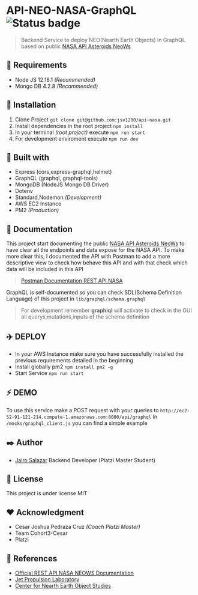 # API-NEO-NASA-GraphQL ![Status badge](https://img.shields.io/badge/status-in%20progress-yellow)
> Backend Service to deploy NEO(Nearth Earth Objects) in GraphQL based on public [NASA API Asteroids NeoWs][nasa_api]

## :loudspeaker: Requirements
- Node JS 12.18.1 _(Recommended)_
- Mongo DB 4.2.8 _(Recommended)_

## :hammer: Installation
1. Clone Project `git clone git@github.com:jsv1280/api-nasa.git`
2. Install dependencies in the root project `npm install`
3. In your terminal _(root project)_ execute `npm run start`
4. For development enviroment execute `npm run dev`

## :wrench: Built with
- Express (cors,express-graphql,helmet)
- GraphQL (graphql, graphql-tools)
- MongoDB (NodeJS Mongo DB Driver)
- Dotenv
- Standard,Nodemon _(Development)_
- AWS EC2 Instance
- PM2 _(Production)_

## :microscope: Documentation

This project start documenting the public [NASA API Asteroids NeoWs][nasa_api] to have clear all the endpoints and data expose for the NASA API. To make more clear this, I documented the API with Postman to add a more descriptive view to check how behave this API and with that check which data will be included in this API

> [Postman Documentation REST API NASA][postman_url]

GraphQL is self-documented so you can check SDL(Schema Definition Language) of this project in `lib/graphql/schema.graphql`

> For development remember **graphiql** will activate to check in the GUI all querys,mutations,inputs of the schema definition 

## :airplane: DEPLOY

- In your AWS Instance make sure you have successfully installed the previous requirements detailed in the beginning
- Install globally pm2 `npm install pm2 -g`
- Start Service `npm run start`

## :zap: DEMO

To use this service make a POST request with your queries to `http://ec2-52-91-121-214.compute-1.amazonaws.com:8080/api/graphql`
In `/mocks/graphql_client.js` you can find a simple example


## :black_nib: Author
-  [Jairo Salazar][github_url] Backend Developer (Platzi Master Student)

## :bookmark_tabs: License
This project is under license MIT

## :heart: Acknowledgment
- Cesar Joshua Pedraza Cruz _(Coach Platzi Master)_
- Team Cohort3-Cesar
- Platzi

## :telescope: References
- [Official REST API NASA NEOWS Documentation][neowsapp]
- [Jet Propulsion Laboratory][jpl]
- [Center for Nearth Earth Object Studies][cneos]	


[nasa_api]: https://api.nasa.gov/
[github_url]: https://github.com/jsv1280
[postman_url]: https://documenter.getpostman.com/view/3487826/SzzgAek7?version=latest#c624438b-50ed-459e-8377-e0b2922fb922
[neowsapp]: https://neowsapp.com/
[jpl]: https://www.jpl.nasa.gov/
[cneos]: https://cneos.jpl.nasa.gov/

